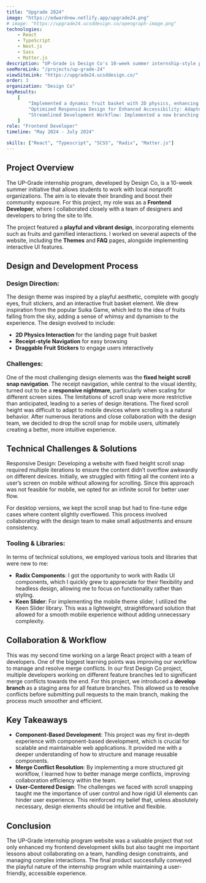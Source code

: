 ```yaml
---
title: "Upgrade 2024"
image: "https://edwardnew.netlify.app/upgrade24.png"
# image: "https://upgrade24.ucsddesign.co/opengraph-image.png"
technologies:
    - React
    - TypeScript
    - Next.js
    - Sass
    - Matter.js
description: "UP-Grade is Design Co's 10-week summer internship-style program where students will get the opportunity to work alongside a local, nonprofit organization to elevate their branding and boost their exposure within the community."
seeMoreLink: "/projects/up-grade-24"
viewSiteLink: "https://upgrade24.ucsddesign.co/"
order: 3
organization: "Design Co"
keyResults:
    [
        "Implemented a dynamic fruit basket with 2D physics, enhancing user engagement and creating a playful, interactive experience that became a key feature of the homepage.",
        "Optimized Responsive Design for Enhanced Accessibility: Adapted the design to remove fixed height scroll snap on mobile devices, switching to an infinite scroll approach to improve user experience and accessibility across different screen sizes.",
        "Streamlined Development Workflow: Implemented a new branching strategy with a develop branch to effectively manage and resolve merge conflicts, resulting in a smoother development process and quicker progress.",
    ]
role: "Frontend Developer"
timeline: "May 2024 - July 2024"

skills: ["React", "Typescript", "SCSS", "Radix", "Matter.js"]
---
```


## Project Overview

The UP-Grade internship program, developed by Design Co, is a 10-week summer initiative that allows students to work with local nonprofit organizations. The aim is to elevate their branding and boost their community exposure. For this project, my role was as a **Frontend Developer**, where I collaborated closely with a team of designers and developers to bring the site to life.

The project featured a **playful and vibrant design**, incorporating elements such as fruits and gamified interactions. I worked on several aspects of the website, including the **Themes** and **FAQ** pages, alongside implementing interactive UI features.

## Design and Development Process

### Design Direction:

The design theme was inspired by a playful aesthetic, complete with googly eyes, fruit stickers, and an interactive fruit basket element. We drew inspiration from the popular Suika Game, which led to the idea of fruits falling from the sky, adding a sense of whimsy and dynamism to the experience. The design evolved to include:

-   **2D Physics Interaction** for the landing page fruit basket
-   **Receipt-style Navigation** for easy browsing
-   **Draggable Fruit Stickers** to engage users interactively

### Challenges:

One of the most challenging design elements was the **fixed height scroll snap navigation**. The receipt navigation, while central to the visual identity, turned out to be a **responsive nightmare**, particularly when scaling for different screen sizes. The limitations of scroll snap were more restrictive than anticipated, leading to a series of design iterations. The fixed scroll height was difficult to adapt to mobile devices where scrolling is a natural behavior. After numerous iterations and close collaboration with the design team, we decided to drop the scroll snap for mobile users, ultimately creating a better, more intuitive experience.

## Technical Challenges & Solutions

Responsive Design: Developing a website with fixed height scroll snap required multiple iterations to ensure the content didn’t overflow awkwardly on different devices. Initially, we struggled with fitting all the content into a user’s screen on mobile without allowing for scrolling. Since this approach was not feasible for mobile, we opted for an infinite scroll for better user flow.

For desktop versions, we kept the scroll snap but had to fine-tune edge cases where content slightly overflowed. This process involved collaborating with the design team to make small adjustments and ensure consistency.

### Tooling & Libraries:

In terms of technical solutions, we employed various tools and libraries that were new to me:

-   **Radix Components**: I got the opportunity to work with Radix UI components, which I quickly grew to appreciate for their flexibility and headless design, allowing me to focus on functionality rather than styling.
-   **Keen Slider**: For implementing the mobile theme slider, I utilized the Keen Slider library. This was a lightweight, straightforward solution that allowed for a smooth mobile experience without adding unnecessary complexity.

## Collaboration & Workflow

This was my second time working on a large React project with a team of developers. One of the biggest learning points was improving our workflow to manage and resolve merge conflicts. In our first Design Co project, multiple developers working on different feature branches led to significant merge conflicts towards the end. For this project, we introduced a **develop branch** as a staging area for all feature branches. This allowed us to resolve conflicts before submitting pull requests to the main branch, making the process much smoother and efficient.

## Key Takeaways

-   **Component-Based Development**: This project was my first in-depth experience with component-based development, which is crucial for scalable and maintainable web applications. It provided me with a deeper understanding of how to structure and manage reusable components.
-   **Merge Conflict Resolution**: By implementing a more structured git workflow, I learned how to better manage merge conflicts, improving collaboration efficiency within the team.
-   **User-Centered Design**: The challenges we faced with scroll snapping taught me the importance of user control and how rigid UI elements can hinder user experience. This reinforced my belief that, unless absolutely necessary, design elements should be intuitive and flexible.

## Conclusion

The UP-Grade internship program website was a valuable project that not only enhanced my frontend development skills but also taught me important lessons about collaborating on a team, handling design constraints, and managing complex interactions. The final product successfully conveyed the playful nature of the internship program while maintaining a user-friendly, accessible experience.
